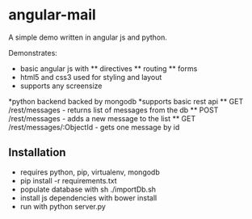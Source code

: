 angular-mail
============

A simple demo written in angular js and python.

Demonstrates:
* basic angular js with
** directives
** routing
** forms
* html5 and css3 used for styling and layout
* supports any screensize

*python backend backed by mongodb
*supports basic rest api
** GET /rest/messages - returns list of messages from the db
** POST /rest/messages - adds a new message to the list
** GET /rest/messages/:ObjectId - gets one message by id

Installation
------------
* requires python, pip, virtualenv, mongodb
* pip install -r requirements.txt
* populate database with sh ./importDb.sh
* install js dependencies with bower install
* run with python server.py
